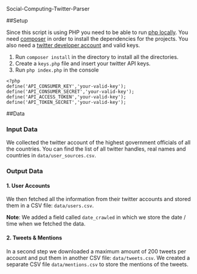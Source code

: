 Social-Computing-Twitter-Parser

##Setup

Since this script is using PHP you need to be able to run [php locally](http://php.net/manual/en/install.php).
You need [composer](https://getcomposer.org/doc/00-intro.md) in order to install the dependencies for the projects. 
You also need a [twitter developer account](https://dev.twitter.com/) and valid keys.

1. Run `composer install` in the directory to install all the directories.
2. Create a `keys.php` file and insert your twitter API keys.
3. Run `php index.php` in the console


````
<?php
define('API_CONSUMER_KEY','your-valid-key');
define('API_CONSUMER_SECRET','your-valid-key');
define('API_ACCESS_TOKEN','your-valid-key');
define('API_TOKEN_SECRET','your-valid-key');
````

##Data

### Input Data

We collected the twitter account of the highest government officials of all the countries.
You can find the list of all twitter handles, real names and countries in `data/user_sources.csv`.

### Output Data

#### 1. User Accounts

We then fetched all the information from their twitter accounts and stored them in a CSV file: `data/users.csv`.

**Note**: We added a field called `date_crawled` in which we store the date / time when we fetched the data.  

#### 2. Tweets & Mentions 
In a second step we downloaded a maximum amount of 200 tweets per account and put them in another CSV file: `data/tweets.csv`. 
We created a separate CSV file `data/mentions.csv` to store the mentions of the tweets.